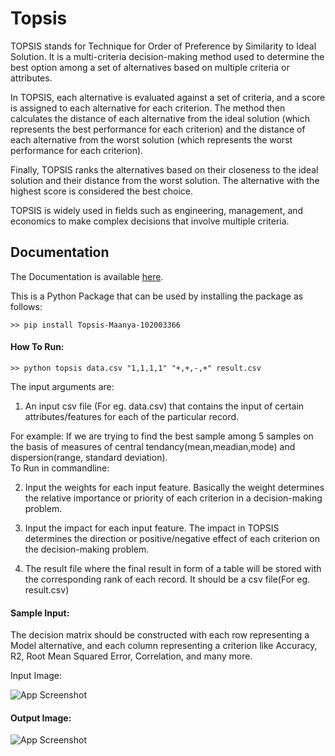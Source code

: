 
# Topsis

TOPSIS stands for Technique for Order of Preference by Similarity to Ideal Solution. It is a multi-criteria decision-making method used to determine the best option among a set of alternatives based on multiple criteria or attributes.

In TOPSIS, each alternative is evaluated against a set of criteria, and a score is assigned to each alternative for each criterion. The method then calculates the distance of each alternative from the ideal solution (which represents the best performance for each criterion) and the distance of each alternative from the worst solution (which represents the worst performance for each criterion).

Finally, TOPSIS ranks the alternatives based on their closeness to the ideal solution and their distance from the worst solution. The alternative with the highest score is considered the best choice.

TOPSIS is widely used in fields such as engineering, management, and economics to make complex decisions that involve multiple criteria.


## Documentation
The Documentation is available 
[here](https://pypi.org/project/Topsis-Maanya-102003366/).

This is a Python Package that can be used by installing the package as follows:

```
>> pip install Topsis-Maanya-102003366
```

#### How To Run:
```
>> python topsis data.csv "1,1,1,1" "+,+,-,+" result.csv
```

The input arguments are:
1) An input csv file (For eg. data.csv) that contains the input of certain attributes/features for each of the particular record. 
                                                               
                                                               
For example: If we are trying to find the best sample among 5 
samples on the basis of measures of central tendancy(mean,meadian,mode) and dispersion(range, standard deviation).     
To Run in commandline:

2) Input the weights for each input feature. Basically the weight determines the relative importance or priority of each criterion in a decision-making problem.

3) Input the impact for each input feature. The impact in TOPSIS determines the direction or positive/negative effect of each criterion on the decision-making problem.

4) The result file where the final result in form of a table will be stored with the corresponding rank of each record. It should be a csv file(For eg. result.csv)

#### Sample Input:

The decision matrix should be constructed with each row representing a Model alternative, and each column representing a criterion like Accuracy, R2, Root Mean Squared Error, Correlation, and many more.



Input Image:

![App Screenshot](https://snipboard.io/2iNa6v.jpg)

#### Output Image: 

![App Screenshot](https://snipboard.io/ljPUHv.jpg)